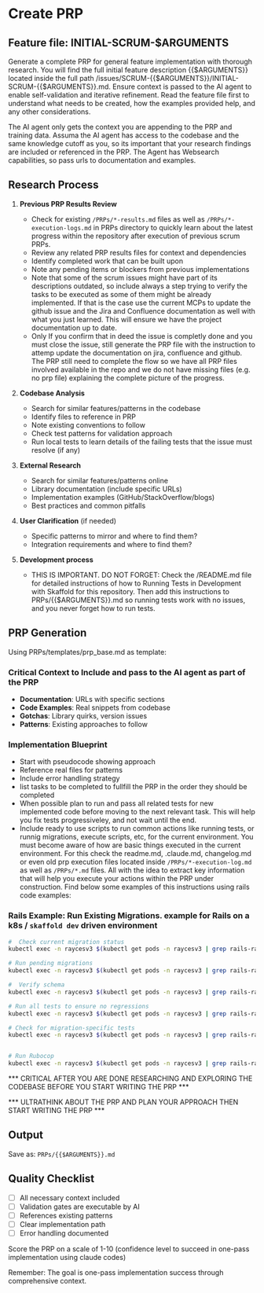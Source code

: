 # Create PRP

## Feature file: INITIAL-SCRUM-$ARGUMENTS

Generate a complete PRP for general feature implementation with thorough research. You will find the full initial feature description {{$ARGUMENTS}} located inside the full path /issues/SCRUM-{{$ARGUMENTS}}/INITIAL-SCRUM-{{$ARGUMENTS}}.md. Ensure context is passed to the AI agent to enable self-validation and iterative refinement. Read the feature file first to understand what needs to be created, how the examples provided help, and any other considerations.

The AI agent only gets the context you are appending to the PRP and training data. Assuma the AI agent has access to the codebase and the same knowledge cutoff as you, so its important that your research findings are included or referenced in the PRP. The Agent has Websearch capabilities, so pass urls to documentation and examples.

## Research Process

1. **Previous PRP Results Review**
   - Check for existing `/PRPs/*-results.md` files as well as `/PRPs/*-execution-logs.md` in PRPs directory to quickly learn about the latest progress within the repository after execution of previous scrum PRPs.
   - Review any related PRP results files for context and dependencies
   - Identify completed work that can be built upon
   - Note any pending items or blockers from previous implementations
   - Note that some of the scrum issues might have part of its descriptions outdated, so include always a step trying to verify the tasks to be executed as some of them might be already implemented. If that is the case use the current MCPs to update the github issue and the Jira and Confluence documentation as well with what you just learned. This will ensure we have the project documentation up to date.
   - Only If you confirm that in deed the issue is completly done and you must close the issue, still generate the PRP file with the instruction to attemp update the documentation on jira, confluence and github. The PRP still need to complete the flow so we have all PRP files involved available in the repo and we do not have missing files (e.g. no prp file) explaining the complete picture of the progress. 

2. **Codebase Analysis**
   - Search for similar features/patterns in the codebase
   - Identify files to reference in PRP
   - Note existing conventions to follow
   - Check test patterns for validation approach
   - Run local tests to learn details of the failing tests that the issue must resolve (if any)

3. **External Research**
   - Search for similar features/patterns online
   - Library documentation (include specific URLs)
   - Implementation examples (GitHub/StackOverflow/blogs)
   - Best practices and common pitfalls

4. **User Clarification** (if needed)
   - Specific patterns to mirror and where to find them?
   - Integration requirements and where to find them?

5. **Development process**
   - THIS IS IMPORTANT. DO NOT FORGET: Check the /README.md file for detailed instructions of how to Running Tests in Development with Skaffold for this repository. Then add this instructions to PRPs/{{$ARGUMENTS}}.md so running tests work with no issues, and you never forget how to run tests.

## PRP Generation

Using PRPs/templates/prp_base.md as template:

### Critical Context to Include and pass to the AI agent as part of the PRP
- **Documentation**: URLs with specific sections
- **Code Examples**: Real snippets from codebase
- **Gotchas**: Library quirks, version issues
- **Patterns**: Existing approaches to follow

### Implementation Blueprint
- Start with pseudocode showing approach
- Reference real files for patterns
- Include error handling strategy
- list tasks to be completed to fullfill the PRP in the order they should be completed
- When possible plan to run and pass all related tests for new implemented code before moving to the next relevant task. This will help you fix tests progressiveley, and not wait until the end.
- Include ready to use scripts to run common actions like running tests, or runnig migrations, execute scripts, etc, for the current environment. You must become aware of how are basic things executed in the current environment. For this check the readme.md, .claude.md, changelog.md or even old prp execution files located inside `/PRPs/*-execution-log.md` as well as `/PRPs/*.md` files. All with the idea to extract key information that will help you execute your actions within the PRP under construction. Find below some examples of this instructions using rails code examples:

### Rails Example: Run Existing Migrations. example for Rails on a k8s / `skaffold dev` driven environment
```bash
#  Check current migration status
kubectl exec -n raycesv3 $(kubectl get pods -n raycesv3 | grep rails-rayces | grep Running | awk '{print $1}') -- bundle exec rails db:migrate:status

# Run pending migrations
kubectl exec -n raycesv3 $(kubectl get pods -n raycesv3 | grep rails-rayces | grep Running | awk '{print $1}') -- bundle exec rails db:migrate

#  Verify schema
kubectl exec -n raycesv3 $(kubectl get pods -n raycesv3 | grep rails-rayces | grep Running | awk '{print $1}') -- bundle exec rails db:schema:dump

# Run all tests to ensure no regressions
kubectl exec -n raycesv3 $(kubectl get pods -n raycesv3 | grep rails-rayces | grep Running | awk '{print $1}') -- bundle exec rspec

# Check for migration-specific tests
kubectl exec -n raycesv3 $(kubectl get pods -n raycesv3 | grep rails-rayces | grep Running | awk '{print $1}') -- bundle exec rspec spec/migrations/ --format documentation


# Run Rubocop
kubectl exec -n raycesv3 $(kubectl get pods -n raycesv3 | grep rails-rayces | grep Running | awk '{print $1}') -- bundle exec rubocop app/models/
```

*** CRITICAL AFTER YOU ARE DONE RESEARCHING AND EXPLORING THE CODEBASE BEFORE YOU START WRITING THE PRP ***

*** ULTRATHINK ABOUT THE PRP AND PLAN YOUR APPROACH THEN START WRITING THE PRP ***

## Output
Save as: `PRPs/{{$ARGUMENTS}}.md`

## Quality Checklist
- [ ] All necessary context included
- [ ] Validation gates are executable by AI
- [ ] References existing patterns
- [ ] Clear implementation path
- [ ] Error handling documented

Score the PRP on a scale of 1-10 (confidence level to succeed in one-pass implementation using claude codes)

Remember: The goal is one-pass implementation success through comprehensive context.